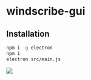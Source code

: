 # windscribe-gui

## Installation

```bash
npm i -g electron
npm i
electron src/main.js
```

![](https://user-images.githubusercontent.com/11459840/81074467-b3060480-8ef1-11ea-8806-e14043527652.png)
